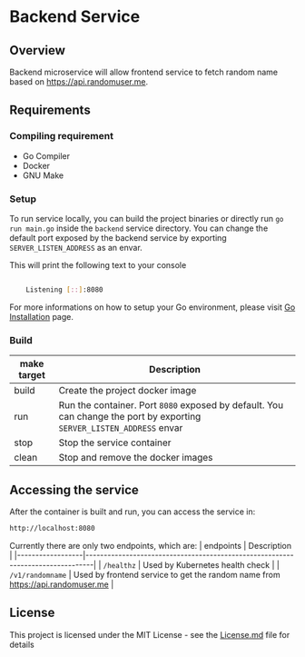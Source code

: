 # Backend Service

## Overview
Backend microservice will allow frontend service to fetch random name based on https://api.randomuser.me.


## Requirements

### Compiling requirement
- Go Compiler
- Docker
- GNU Make

### Setup
To run service locally, you can build the project binaries or directly run `go run main.go` inside the `backend` service directory. You can change the default port exposed by the backend service by exporting `SERVER_LISTEN_ADDRESS` as an envar.

This will print the following text to your console
```bash

	Listening [::]:8080

```

For more informations on how to setup your Go environment, please visit [Go Installation](https://golang.org/doc/install) page.

### Build
| make target | Description                                                                                                            |
|-------------|------------------------------------------------------------------------------------------------------------------------|
| build       | Create the project docker image                                                                                        |
| run         | Run the container. Port `8080` exposed by default. You can change the port by exporting `SERVER_LISTEN_ADDRESS` envar  |
| stop        | Stop the service container                                                                                             |
| clean       | Stop and remove the docker images                                                                                      |

## Accessing the service
After the container is built and run, you can access the service in:

```bash
http://localhost:8080
```

Currently there are only two endpoints, which are:
| endpoints        | Description                                                                    |
|------------------|--------------------------------------------------------------------------------|
| `/healthz`       | Used by Kubernetes health check                                                |
| `/v1/randomname` | Used by frontend service to get the random name from https://api.randomuser.me |


## License
This project is licensed under the MIT License - see the [License.md](https://github.com/ermusthofa/randomname/blob/master/LICENSE) file for details